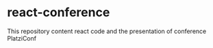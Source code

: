 # react-conference
This repository content react code and the presentation of conference PlatziConf
